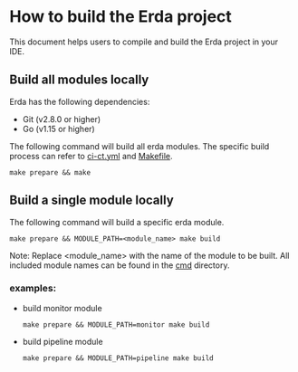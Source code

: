 # How to build the Erda project

This document helps users to compile and build the Erda project in your IDE.

## Build all modules locally

Erda has the following dependencies:
- Git (v2.8.0 or higher)
- Go (v1.15 or higher)

The following command will build all erda modules. The specific build process can refer to [ci-ct.yml](/.github/workflows/ci-it.yml) and [Makefile](/Makefile).

```
make prepare && make
```

## Build a single module locally

The following command will build a specific erda module.

```
make prepare && MODULE_PATH=<module_name> make build
```
Note: Replace <module_name> with the name of the module to be built. All included module names can be found in the  [cmd](/cmd) directory.

### examples:
- build monitor module
   ```
  make prepare && MODULE_PATH=monitor make build
  ```
- build pipeline module
  ```
  make prepare && MODULE_PATH=pipeline make build
  ```